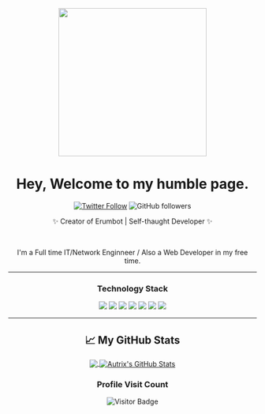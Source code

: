 <div align='center'>
  <img src="https://capsule-render.vercel.app/api?type=waving&height=200&text=Autrix&fontAlign=75&fontAlignY=40&color=gradient" height="300"/>
  <h1>Hey, Welcome to my humble page.</h1>
  <p></p>
  
  [![Twitter Follow](https://img.shields.io/twitter/follow/iAutrix?style=social)](https://twitter.com/intent/follow?screen_name=iAutrix)
  ![GitHub followers](https://img.shields.io/github/followers/Autrix?style=social)
  
  <p>✨ Creator of Erumbot | Self-thaught Developer ✨</p>
  <br>
  <p>I'm a Full time IT/Network Enginneer / Also a Web Developer in my free time.</p>
  
---

  ### Technology Stack
  <div align='center'>
    <span>
      <img src="https://img.shields.io/badge/Python-1572B6?style=flat-square&logo=Python&logoColor=white"/>
      <img src="https://img.shields.io/badge/HTML5-E34F26?style=flat-square&logo=HTML5&logoColor=white"/><span>
      <img src="https://img.shields.io/badge/CSS3-1572B6?style=flat-square&logo=CSS3&logoColor=white"/>
      <img src="https://img.shields.io/badge/Sass-CC6699?style=flat-square&logo=Sass&logoColor=white"/>
      <img src="https://img.shields.io/badge/JavaScript-F7DF1E?style=flat-square&logo=JavaScript&logoColor=white"/>
      <img src="https://img.shields.io/badge/MySQL-61DAFB?style=flat-square&logo=MySQL&logoColor=white"/>
      <img src="https://img.shields.io/badge/Mongodb-61DAFB?style=flat-square&logo=mongodb&logoColor=white"/>
    <p></p>  
  </div>
  
---   
      
  ## &#x1f4c8; My GitHub Stats

  <a href="https://github.com/Autrix/Autrix">
    <img align="center" src="https://github-readme-stats.vercel.app/api/top-langs/?username=Autrix&title_color=ffffff&text_color=c9cacc&icon_color=2bbc8a&bg_color=1d1f21" />
  </a>
  <a href="https://github.com/Autrix/Autrix">
    <img align="center" src="https://github-readme-stats.vercel.app/api?username=Autrix&show_icons=true&line_height=27&count_private=true&title_color=ffffff&text_color=c9cacc&icon_color=2bbc8a&bg_color=1d1f21" alt="Autrix's GitHub Stats" />
  </a>
      
      
  ### Profile Visit Count   
  ![Visitor Badge](https://visitor-badge.laobi.icu/badge?page_id=autrix.autrix)
  <br> 
</div> 

<!---
Autrix/Autrix is a ✨ special ✨ repository because its `README.md` (this file) appears on your GitHub profile.
You can click the Preview link to take a look at your changes.
--->

